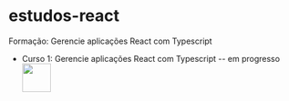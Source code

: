# estudos-react

Formação: Gerencie aplicações React com Typescript
<ul>
<li>Curso 1: Gerencie aplicações React com Typescript -- em progresso <br> <img src="https://media.giphy.com/media/at7KuCyJ2kf8e8qpdF/giphy.gif" width="50"/></li>
</ul>
